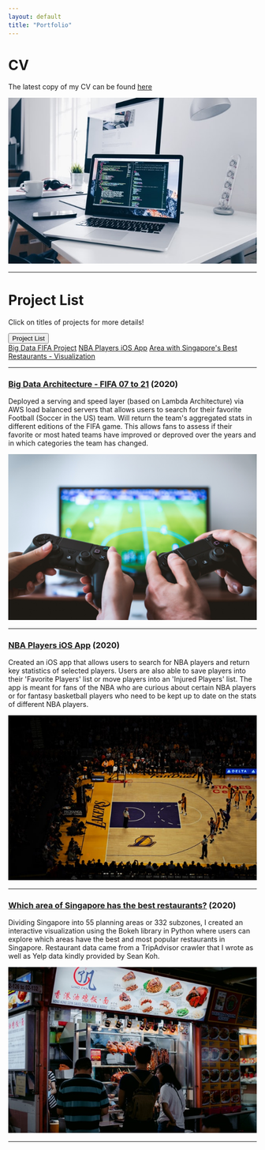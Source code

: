 ```yaml
---
layout: default
title: "Portfolio"
---
```

# CV

The latest copy of my CV can be found [here](https://domteo95.github.io/cv/)

<img src="/assets/img/work.jpg"><br>
<hr>

# Project List
Click on titles of projects for more details!

<div class="dropdown">
  <button class="dropbtn">Project List</button>
  <div class="dropdown-content">
    <a href="#">Big Data FIFA Project</a>
    <a href="#">NBA Players iOS App</a>
    <a href="#">Area with Singapore's Best Restaurants - Visualization</a>
  </div>
</div>

<hr>

### [Big Data Architecture - FIFA 07 to 21](https://domteo95.github.io/fifa-big-data/) (2020)

Deployed a serving and speed layer (based on Lambda Architecture) via AWS load balanced servers that allows users to search for their favorite Football (Soccer in the US) team. Will return the team's aggregated stats in different editions of the FIFA game. This allows fans to assess if their favorite or most hated teams have improved or deproved over the years and in which categories the team has changed. 

<img src="/assets/img/fifa.jpg">

<hr>

### [NBA Players iOS App](https://domteo95.github.io/nba-ios-app/) (2020)

Created an iOS app that allows users to search for NBA players and return key statistics of selected players. Users are also able to save players into their 'Favorite Players' list or move players into an 'Injured Players' list. The app is meant for fans of the NBA who are curious about certain NBA players or for fantasy basketball players who need to be kept up to date on the stats of different NBA players.

<img src="/assets/img/nba.jpg">

<hr>

### [Which area of Singapore has the best restaurants?](https://domteo95.github.io/singapore-best-restaurants/) (2020)

Dividing Singapore into 55 planning areas or 332 subzones, I created an interactive visualization using the Bokeh library in Python where users can explore which areas have the best and most popular restaurants in Singapore. Restaurant data came from a TripAdvisor crawler that I wrote as well as Yelp data kindly provided by Sean Koh. 

<img src="/assets/img/sg-restaurant.jpg"> 

<hr>

